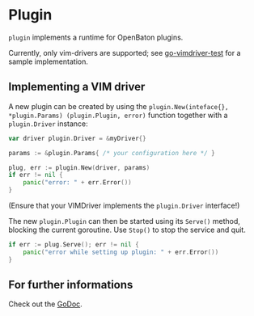 # Plugin

`plugin` implements a runtime for OpenBaton plugins. 

Currently, only vim-drivers are supported; see [go-vimdriver-test] for a sample implementation.

## Implementing a VIM driver

A new plugin can be created by using the `plugin.New(inteface{}, *plugin.Params) (plugin.Plugin, error)` function together with a `plugin.Driver` instance:

```go
var driver plugin.Driver = &myDriver{}

params := &plugin.Params{ /* your configuration here */ }

plug, err := plugin.New(driver, params)
if err != nil {
    panic("error: " + err.Error())
}
```

(Ensure that your VIMDriver implements the `plugin.Driver` interface!)

The new `plugin.Plugin` can then be started using its `Serve()` method, blocking the current goroutine.
Use `Stop()` to stop the service and quit.

```go
if err := plug.Serve(); err != nil {
    panic("error while setting up plugin: " + err.Error())
}
```

## For further informations

Check out the [GoDoc][godoc].

[godoc]: http://godoc.org/github.com/mcilloni/go-openbaton/plugin
[go-vimdriver-test]: https://github.com/mcilloni/go-vimdriver-test